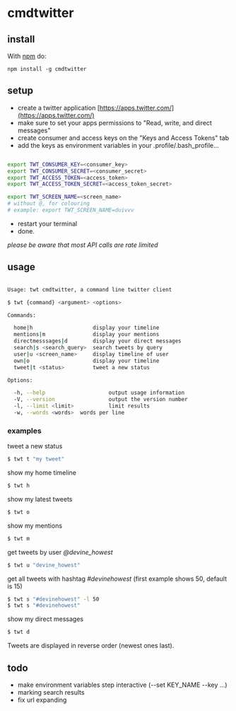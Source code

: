 # cmdtwitter

## install

With [npm](http://npmjs.org) do:

```
npm install -g cmdtwitter
```

## setup

* create a twitter application [https://apps.twitter.com/](https://apps.twitter.com/)
* make sure to set your apps permissions to "Read, write, and direct messages"
* create consumer and access keys on the "Keys and Access Tokens" tab
* add the keys as environment variables in your .profile/.bash_profile...

```bash

export TWT_CONSUMER_KEY=<consumer_key>
export TWT_CONSUMER_SECRET=<consumer_secret>
export TWT_ACCESS_TOKEN=<access_token>
export TWT_ACCESS_TOKEN_SECRET=<access_token_secret>

export TWT_SCREEN_NAME=<screen_name>
# without @, for colouring
# example: export TWT_SCREEN_NAME=duivvv

```

* restart your terminal
* done.

*please be aware that most API calls are rate limited*

## usage

```bash

Usage: twt cmdtwitter, a command line twitter client

$ twt {command} <argument> <options>

Commands:

  home|h                   display your timeline
  mentions|m               display your mentions
  directmesssages|d        display your direct messages
  search|s <search_query>  search tweets by query
  user|u <screen_name>     display timeline of user
  own|o                    display your timeline
  tweet|t <status>         tweet a new status

Options:

  -h, --help                    output usage information
  -V, --version                 output the version number
  -l, --limit <limit>           limit results
  -w, --words <words>  words per line

```

### examples

tweet a new status

```bash
$ twt t "my tweet"
```

show my home timeline

```bash
$ twt h
```

show my latest tweets

```bash
$ twt o
```

show my mentions

```bash
$ twt m
```

get tweets by user *@devine_howest*

```bash
$ twt u "devine_howest"
```

get all tweets with hashtag *#devinehowest* (first example shows 50, default is 15)

```bash
$ twt s "#devinehowest" -l 50
$ twt s "#devinehowest"
```

show my direct messages

```bash
$ twt d
```

Tweets are displayed in reverse order (newest ones last).

## todo

* make environment variables step interactive (--set KEY_NAME --key ...)
* marking search results
* fix url expanding
